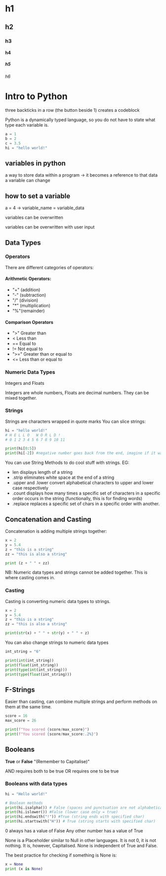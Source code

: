 # h1

## h2

### h3

#### h4

##### h5

###### h6

# Intro to Python

three backticks in a row (the button beside 1) creates a codeblock 

Python is a dynamically typed language, so you do not have to state what type each variable is.

```python
a = 1
b = 2
c = 3.5
hi = "hello world!"
```
## variables in python
a way to store data within a program -> it becomes a reference to that data 
a variable can change

## how to set a variable

 a = 4 -> variable_name = variable_data
 
variables can be overwritten

variables can be overwritten with user input

## Data Types

### Operators

There are different categories of operators:

#### Arithmetic Operators:

* "+" (addition)
* "-" (subtraction)
* "/" (division)
* "*" (multiplication)
* "%"(remainder)

#### Comparison Operators

* ">" Greater than
* < Less than
* == Equal to
* != Not equal to
* ">=" Greater than or equal to
* <= Less than or equal to

### Numeric Data Types

Integers and Floats

Integers are whole numbers, Floats are decimal numbers.
They can be mixed together.

### Strings
Strings are characters wrapped in quote marks
You can slice strings:
```python
hi = "hello world!"
# H E L L O   W O R L D !
# 0 1 2 3 4 5 6 7 8 9 10 11

print(hi[0:5])
print(hi[-2]) #negative number goes back from the end, imagine if it was looped

```
You can use String Methods to do cool stuff with strings. EG:

* len displays length of a string
* .strip eliminates white space at the end of a string
* .upper and .lower convert alphabetical characters to upper and lower case respectively
* .count displays how many times a specific set of characters in a specific order occurs in the string (functionally, this is for finding words)
* .replace replaces a specific set of chars in a specific order with another.

## Concatenation and Casting
Concatenation is adding multiple strings together:
```python
x = 2
y = 5.4
z = "this is a string"
zz = "this is also a string"

print (z + " " + zz)
```
NB: Numeric data types and strings cannot be added together. This is where casting comes in.

### Casting

Casting is converting numeric data types to strings.
```python
x = 2
y = 5.4
z = "this is a string"
zz = "this is also a string"

print(str(x) + " " + str(y) + " " + z)
```

You can also change strings to numeric data types

```python
int_string = "6"

print(int(int_string))
print(float(int_string))
print(type(int(int_string)))
print(type(float(int_string)))

```

## F-Strings
Easier than casting, can combine multiple strings and perform methods on them at the same time.
```python
score = 16
max_score = 26

print(f"You scored {score/max_score}")
print(f"You scored {score/max_score:.2%}")
```

## Booleans

**True** or **False** "(Remember to Capitalise)"

AND requires both to be true
OR requires one to be true

### Booleans with data types

```python
hi = "Hello world!"

# Boolean methods
print(hi.isalpha()) # False (spaces and punctuation are not alphabetical characters) (is it alphabetical)
print(hi.islower()) #False (lower case only = true)
print(hi.endswith("!")) #True (string ends with specified char)
print(hi.startswith("H")) # True (string starts with specified char)
```
0 always has a value of False
Any other number has a value of True

None is a Placeholder similar to Null in other languages.
It is not 0, it is not nothing. It is, however, Capitalised.
None is independent of True and False.

The best practice for checking if something is None is:
```python
x = None
print (x is None)
```
